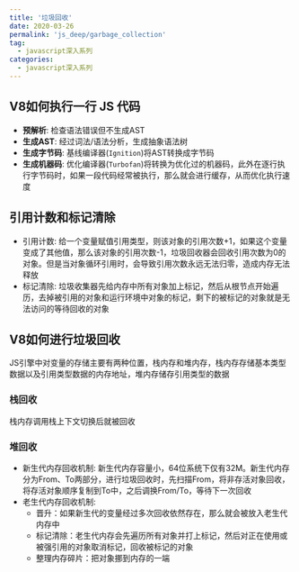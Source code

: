 ```yaml
---
title: '垃圾回收'
date: 2020-03-26
permalink: 'js_deep/garbage_collection'
tag:
  - javascript深入系列
categories:
  - javascript深入系列
---
```


## V8如何执行一行 JS 代码

- **预解析**: 检查语法错误但不生成AST
- **生成AST**: 经过词法/语法分析，生成抽象语法树
- **生成字节码**: 基线编译器(`Ignition`)将AST转换成字节码
- **生成机器码**: 优化编译器(`Turbofan`)将转换为优化过的机器码，此外在逐行执行字节码时，如果一段代码经常被执行，那么就会进行缓存，从而优化执行速度

## 引用计数和标记清除

- 引用计数: 给一个变量赋值引用类型，则该对象的引用次数+1，如果这个变量变成了其他值，那么该对象的引用次数-1，垃圾回收器会回收引用次数为0的对象。但是当对象循环引用时，会导致引用次数永远无法归零，造成内存无法释放
- 标记清除: 垃圾收集器先给内存中所有对象加上标记，然后从根节点开始遍历，去掉被引用的对象和运行环境中对象的标记，剩下的被标记的对象就是无法访问的等待回收的对象

## V8如何进行垃圾回收

JS引擎中对变量的存储主要有两种位置，栈内存和堆内存，栈内存存储基本类型数据以及引用类型数据的内存地址，堆内存储存引用类型的数据

### 栈回收

栈内存调用栈上下文切换后就被回收

### 堆回收

- 新生代内存回收机制: 新生代内存容量小，64位系统下仅有32M。新生代内存分为From、To两部分，进行垃圾回收时，先扫描From，将非存活对象回收，将存活对象顺序复制到To中，之后调换From/To，等待下一次回收
- 老生代内存回收机制:
  - 晋升：如果新生代的变量经过多次回收依然存在，那么就会被放入老生代内存中
  - 标记清除：老生代内存会先遍历所有对象并打上标记，然后对正在使用或被强引用的对象取消标记，回收被标记的对象
  - 整理内存碎片：把对象挪到内存的一端
